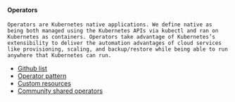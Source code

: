 #### Operators
````
Operators are Kubernetes native applications. We define native as being both managed using the Kubernetes APIs via kubectl and ran on Kubernetes as containers. Operators take advantage of Kubernetes’s extensibility to deliver the automation advantages of cloud services like provisioning, scaling, and backup/restore while being able to run anywhere that Kubernetes can run.
````

* [Github list](https://github.com/operator-framework/awesome-operators/blob/master/README.md)
* [Operator pattern](https://kubernetes.io/docs/concepts/extend-kubernetes/operator/)
* [Custom resources](https://kubernetes.io/docs/concepts/extend-kubernetes/api-extension/custom-resources/)
* [Community shared operators](https://operatorhub.io/)